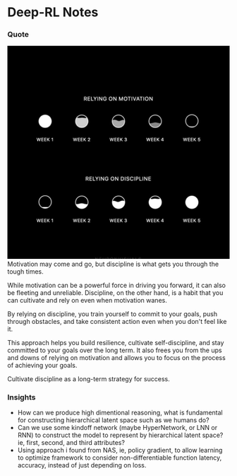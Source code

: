 # Deep-RL Notes

### Quote
![Motivation < Discipline](./learn.jpg)
Motivation may come and go, but discipline is what gets you through the tough times.

While motivation can be a powerful force in driving you forward, it can also be fleeting and unreliable. Discipline, on the other hand, is a habit that you can cultivate and rely on even when motivation wanes.

By relying on discipline, you train yourself to commit to your goals, push through obstacles, and take consistent action even when you don't feel like it.

This approach helps you build resilience, cultivate self-discipline, and stay committed to your goals over the long term. It also frees you from the ups and downs of relying on motivation and allows you to focus on the process of achieving your goals.

Cultivate discipline as a long-term strategy for success.


### Insights

* How can we produce high dimentional reasoning, what is fundamental for constructing hierarchical latent space such as we humans do?
* Can we use some kindoff network (maybe HyperNetwork, or LNN or RNN) to construct the model to represent by hierarchical latent space? ie, first, second, and third attributes?
* Using approach i found from NAS, ie, policy gradient, to allow learning to optimize framework to consider non-differentiable function latency, accuracy, instead of just depending on loss.